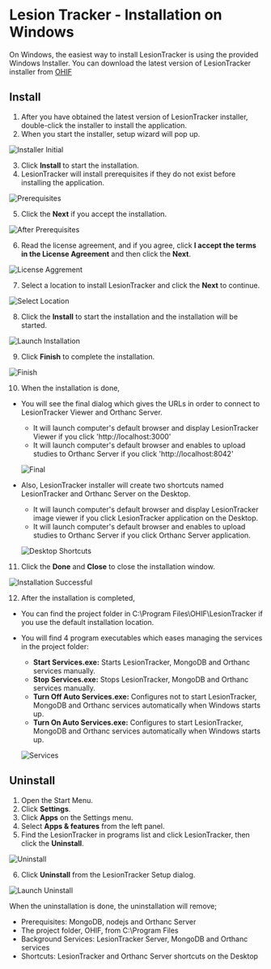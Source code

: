 # Lesion Tracker - Installation on Windows
On Windows, the easiest way to install LesionTracker is using the provided Windows Installer. You can download the latest version of LesionTracker installer from [OHIF](ohif.org)

## Install

1. After you have obtained the latest version of LesionTracker installer, double-click the installer to install the application.
2. When you start the installer, setup wizard will pop up.

  ![Installer Initial](../assets/img/LesionTracker/LT_Installer_Initial.png)

3. Click **Install** to start the installation.
4. LesionTracker will install prerequisites if they do not exist before installing the application.

  ![Prerequisites](../assets/img/LesionTracker/LT_Installer_Prerequisites.png)

5. Click the **Next** if you accept the installation.

  ![After Prerequisites](../assets/img/LesionTracker/LT_Installer_After_Prerequisites.png)

6. Read the license agreement, and if you agree, click **I accept the terms in the License Agreement** and then click the **Next**.

  ![License Aggrement](../assets/img/LesionTracker/LT_Installer_License_Aggrement.png)

7. Select a location to install LesionTracker and click the **Next** to continue.

  ![Select Location](../assets/img/LesionTracker/LT_Installer_Select_Location.png)

8. Click the **Install** to start the installation and the installation will be started.

  ![Launch Installation](../assets/img/LesionTracker/LT_Installer_Launch_Installation.png)

9. Click **Finish** to complete the installation.

  ![Finish](../assets/img/LesionTracker/LT_Installer_Finish.png)

10. When the installation is done,
* You will see the final dialog which gives the URLs in order to connect to LesionTracker Viewer and Orthanc Server.

    * It will launch computer's default browser and display LesionTracker Viewer if you click 'http://localhost:3000'
    * It will launch computer's default browser and enables to upload studies to Orthanc Server if you click 'http://localhost:8042'

  ![Final](../assets/img/LesionTracker/LT_Installer_Final.png)

* Also, LesionTracker installer will create two shortcuts named LesionTracker and Orthanc Server on the Desktop.

    * It will launch computer's default browser and display LesionTracker image viewer if you click LesionTracker application on the Desktop.
    * It will launch computer's default browser and enables to upload studies to Orthanc Server if you click Orthanc Server application.

  ![Desktop Shortcuts](../assets/img/LesionTracker/LT_Installer_Desktop_Shortcuts.png)

11. Click the **Done** and **Close** to close the installation window.

  ![Installation Successful](../assets/img/LesionTracker/LT_Installer_Successful.png)

12. After the installation is completed,
* You can find the project folder in C:\Program Files\OHIF\LesionTracker if you use the default installation location.
* You will find 4 program executables which eases managing the services in the project folder:

    * **Start Services.exe:** Starts LesionTracker, MongoDB and Orthanc services manually.
    * **Stop Services.exe:** Stops LesionTracker, MongoDB and Orthanc services manually.
    * **Turn Off Auto Services.exe:** Configures not to start LesionTracker, MongoDB and Orthanc services automatically when Windows starts up.
    * **Turn On Auto Services.exe:** Configures to start LesionTracker, MongoDB and Orthanc services automatically when Windows starts up.

  ![Services](../assets/img/LesionTracker/LT_Installer_Services.png)

## Uninstall

1. Open the Start Menu.
2. Click **Settings**.
3. Click **Apps** on the Settings menu.
4. Select **Apps & features** from the left panel.
5. Find the LesionTracker in programs list and click LesionTracker, then click the **Uninstall**.

  ![Uninstall](../assets/img/LesionTracker/LT_Installer_Uninstall.png)

6. Click **Uninstall** from the LesionTracker Setup dialog.

  ![Launch Uninstall](../assets/img/LesionTracker/LT_Installer_Launch_Uninstall.png)

When the uninstallation is done, the uninstallation will remove;

* Prerequisites: MongoDB, nodejs and Orthanc Server
* The project folder, OHIF, from C:\Program Files
* Background Services: LesionTracker Server, MongoDB and Orthanc services
* Shortcuts: LesionTracker and Orthanc Server shortcuts on the Desktop
